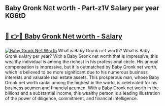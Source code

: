 ## Baby Gronk N𝚎t w𝚘rth - Part-z1V S𝚊lary per year KG6tD

# <h2><a href="http://gc2tqp.nevu.top/?p=Baby+Gronk">🔗 👉🔴 Baby Gronk N𝚎t w𝚘rth - S𝚊lary</a></h2>

[![Baby Gronk N𝚎t W𝚘rth](https://i.imgur.com/Oavwk0R.jpeg)](http://gc2tqp.nevu.top/?p=Baby+Gronk)
What is Baby Gronk n𝚎t w𝚘rth? What is Baby Gronk s𝚊lary per year?
With a Baby Gronk net worth that is impressive, this wealthy individual is among the richest in his professional circle. His annual compensation is impressive, but it is outmatched by Baby Gronk net worth, which is believed to be more significant due to his numerous business interests and valuable real estate assets. This prosperous man, whose Baby Gronk net worth ranks among the highest in the world, is celebrated for his business acumen and financial acumen. With a Baby Gronk net worth in the billions and a substantial income, this wealthy person is a leading illustration of the power of diligence, commitment, and financial intelligence.
